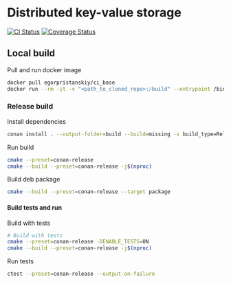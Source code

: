 # Distributed key-value storage

[![CI Status](https://github.com/egorpristanskii/distributed_storage/actions/workflows/build.yaml/badge.svg)](https://github.com/egorpristanskii/distributed_storage/actions/workflows/build.yaml) [![Coverage Status](https://coveralls.io/repos/github/egorpristanskii/distributed_storage/badge.svg?branch=main)](https://coveralls.io/github/egorpristanskii/distributed_storage?branch=main)

## Local build

Pull and run docker image

``` bash
docker pull egorpristanskiy/ci_base
docker run --rm -it -v "<path_to_cloned_repo>:/build" --entrypoint /bin/bash egorpristanskiy/ci_base:latest
```

### Release build

Install dependencies

``` bash
conan install . --output-folder=build --build=missing -s build_type=Release
```

Run build

``` bash
cmake --preset=conan-release
cmake --build --preset=conan-release -j$(nproc)
```

Build deb package

``` bash
cmake --build --preset=conan-release --target package
```

#### Build tests and run

Build with tests

``` bash
# Build with tests
cmake --preset=conan-release -DENABLE_TESTS=ON
cmake --build --preset=conan-release -j$(nproc)
```

Run tests

``` bash
ctest --preset=conan-release --output-on-failure
```
